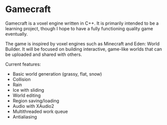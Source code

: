 # Gamecraft
Gamecraft is a voxel engine written in C++. It is primarily intended to be a learning project, though I hope to have a fully functioning quality game eventually.

The game is inspired by voxel engines such as Minecraft and Eden: World Builder. It will be focused on building interactive, game-like worlds that can be uploaded and shared with others.

Current features:
- Basic world generation (grassy, flat, snow)
- Collision
- Rain
- Ice with sliding
- World editing
- Region saving/loading
- Audio with XAudio2
- Multithreaded work queue
- Antialiasing
